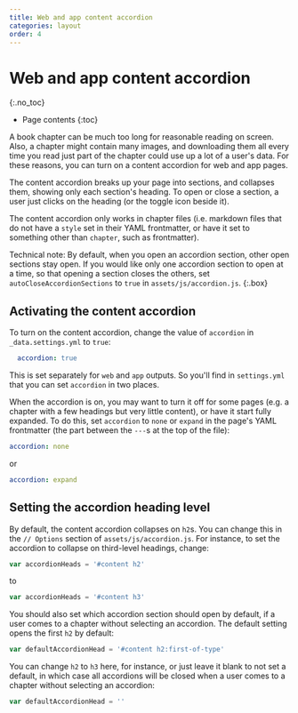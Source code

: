 ```yaml
---
title: Web and app content accordion
categories: layout
order: 4
---
```


# Web and app content accordion
{:.no_toc}

* Page contents
{:toc}

A book chapter can be much too long for reasonable reading on screen. Also, a chapter might contain many images, and downloading them all every time you read just part of the chapter could use up a lot of a user's data. For these reasons, you can turn on a content accordion for web and app pages.

The content accordion breaks up your page into sections, and collapses them, showing only each section's heading. To open or close a section, a user just clicks on the heading (or the toggle icon beside it).

The content accordion only works in chapter files (i.e. markdown files that do not have a `style` set in their YAML frontmatter, or have it set to something other than `chapter`, such as frontmatter).

Technical note: By default, when you open an accordion section, other open sections stay open. If you would like only one accordion section to open at a time, so that opening a section closes the others, set `autoCloseAccordionSections` to `true` in `assets/js/accordion.js`.
{:.box}

## Activating the content accordion

To turn on the content accordion, change the value of `accordion` in `_data.settings.yml` to `true`:

``` yaml
  accordion: true
```

This is set separately for `web` and `app` outputs. So you'll find in `settings.yml` that you can set `accordion` in two places.

When the accordion is on, you may want to turn it off for some pages (e.g. a chapter with a few headings but very little content), or have it start fully expanded. To do this, set `accordion` to `none` or `expand` in the page's YAML frontmatter (the part between the `---`s at the top of the file):

``` yaml
accordion: none
```

or

``` yaml
accordion: expand
```

## Setting the accordion heading level

By default, the content accordion collapses on `h2`s. You can change this in the `// Options` section of `assets/js/accordion.js`. For instance, to set the accordion to collapse on third-level headings, change:

``` js
var accordionHeads = '#content h2'
```

to

``` js
var accordionHeads = '#content h3'
```

You should also set which accordion section should open by default, if a user comes to a chapter without selecting an accordion. The default setting opens the first `h2` by default:

``` js
var defaultAccordionHead = '#content h2:first-of-type'
```

You can change `h2` to `h3` here, for instance, or just leave it blank to not set a default, in which case all accordions will be closed when a user comes to a chapter without selecting an accordion:

``` js
var defaultAccordionHead = ''
```
